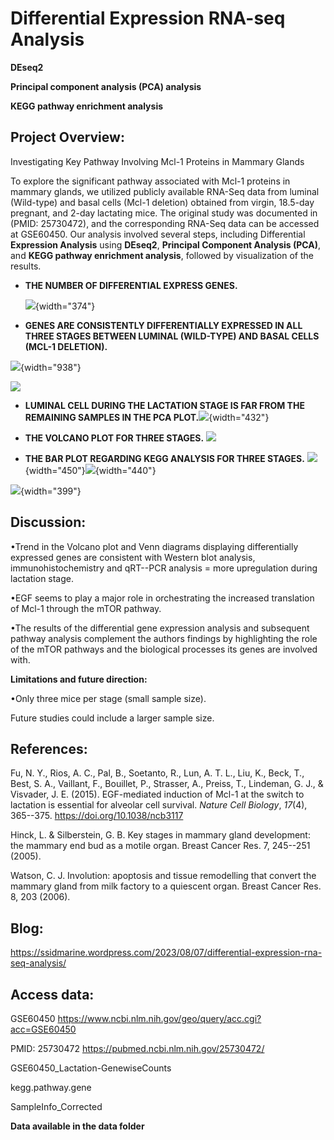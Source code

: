 # Differential Expression RNA-seq Analysis

**DEseq2**

**Principal component analysis (PCA) analysis**

**KEGG pathway enrichment analysis**

## Project Overview:

Investigating Key Pathway Involving Mcl-1 Proteins in Mammary Glands

To explore the significant pathway associated with Mcl-1 proteins in mammary glands, we utilized publicly available RNA-Seq data from luminal (Wild-type) and basal cells (Mcl-1 deletion) obtained from virgin, 18.5-day pregnant, and 2-day lactating mice. The original study was documented in (PMID: 25730472), and the corresponding RNA-Seq data can be accessed at GSE60450. Our analysis involved several steps, including Differential **Expression Analysis** using **DEseq2**, **Principal Component Analysis (PCA)**, and **KEGG pathway enrichment analysis**, followed by visualization of the results.

-   **THE NUMBER OF DIFFERENTIAL EXPRESS GENES.**

    ![](https://github.com/chingyaousf/Differential-Expression-RNA-seq-Analysis/blob/main/plots/Bar_plot_differential_expressed_genes.png?raw=true){width="374"}

-   **GENES ARE CONSISTENTLY DIFFERENTIALLY EXPRESSED IN ALL THREE STAGES BETWEEN LUMINAL (WILD-TYPE) AND BASAL CELLS (MCL-1 DELETION).**

![](https://github.com/chingyaousf/Differential-Expression-RNA-seq-Analysis/blob/main/plots/Venn_diagram_upregulated_downregulated_genes.png?raw=true){width="938"}

![](https://github.com/chingyaousf/R-Differential-Expression-RNA-seq-Analysis/blob/main/plots/Venn_diagram_upregulated_downregulated_genes_02.png?raw=true)

-   **LUMINAL CELL DURING THE LACTATION STAGE IS FAR FROM THE REMAINING SAMPLES IN THE PCA PLOT.**![](https://github.com/chingyaousf/Differential-Expression-RNA-seq-Analysis/blob/main/plots/PCA.png?raw=true){width="432"}

-   **THE VOLCANO PLOT FOR THREE STAGES.** ![](https://github.com/chingyaousf/Differential-Expression-RNA-seq-Analysis/blob/main/plots/Volcano_virgin_pregnant_lactation.png?raw=true)

-   **THE BAR PLOT REGARDING KEGG ANALYSIS FOR THREE STAGES.** ![](https://github.com/chingyaousf/Differential-Expression-RNA-seq-Analysis/blob/main/plots/KEGG_annotation_virgin_stage.png?raw=true){width="450"}![](https://github.com/chingyaousf/Differential-Expression-RNA-seq-Analysis/blob/main/plots/KEGG_annotation_pregnant_stage.png?raw=true){width="440"}

![](https://github.com/chingyaousf/Differential-Expression-RNA-seq-Analysis/blob/main/plots/KEGG_annotation_latate_stage.png?raw=true){width="399"}

## Discussion:

•Trend in the Volcano plot and Venn diagrams displaying differentially expressed genes are consistent with Western blot analysis, immunohistochemistry and qRT--PCR analysis = more upregulation during lactation stage.  

•EGF seems to play a major role in orchestrating the increased translation of Mcl-1 through the mTOR pathway.

•The results of the differential gene expression analysis and subsequent pathway analysis complement the authors findings by highlighting the role of the mTOR pathways and the biological processes its genes are involved with. 

**Limitations and future direction:**

•Only three mice per stage (small sample size). 

Future studies could include a larger sample size.

## References:

Fu, N. Y., Rios, A. C., Pal, B., Soetanto, R., Lun, A. T. L., Liu, K., Beck, T., Best, S. A., Vaillant, F., Bouillet, P., Strasser, A., Preiss, T., Lindeman, G. J., & Visvader, J. E. (2015). EGF-mediated induction of Mcl-1 at the switch to lactation is essential for alveolar cell survival. *Nature Cell Biology*, *17*(4), 365--375. <https://doi.org/10.1038/ncb3117>

Hinck, L. & Silberstein, G. B. Key stages in mammary gland development: the mammary end bud as a motile organ. Breast Cancer Res. 7, 245--251 (2005). 

Watson, C. J. Involution: apoptosis and tissue remodelling that convert the mammary gland from milk factory to a quiescent organ. Breast Cancer Res. 8, 203 (2006).

## Blog:

<https://ssidmarine.wordpress.com/2023/08/07/differential-expression-rna-seq-analysis/>

## Access data:

GSE60450 <https://www.ncbi.nlm.nih.gov/geo/query/acc.cgi?acc=GSE60450>

PMID: 25730472 <https://pubmed.ncbi.nlm.nih.gov/25730472/>

GSE60450_Lactation-GenewiseCounts

kegg.pathway.gene

SampleInfo_Corrected

**Data available in the data folder**
